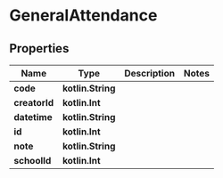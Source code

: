 
# GeneralAttendance

## Properties
| Name | Type | Description | Notes |
| ------------ | ------------- | ------------- | ------------- |
| **code** | **kotlin.String** |  |  |
| **creatorId** | **kotlin.Int** |  |  |
| **datetime** | **kotlin.String** |  |  |
| **id** | **kotlin.Int** |  |  |
| **note** | **kotlin.String** |  |  |
| **schoolId** | **kotlin.Int** |  |  |



